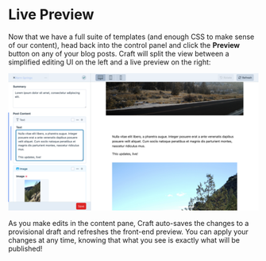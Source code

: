 # Live Preview

Now that we have a full suite of templates (and enough CSS to make sense of our content), head back into the control panel and click the **Preview** button on any of your blog posts. Craft will split the view between a simplified editing UI on the left and a live preview on the right:

<BrowserShot url="https://tutorial.ddev.site/admin/entries/blog/20-my-trip-to-bend" :link="false" caption="Editing a blog post with live preview.">
<img src="../images/live-preview.png" alt="Screenshot of control panel editing a post with live preview: content on the left and a front end preview on the right" />
</BrowserShot>

As you make edits in the content pane, Craft auto-saves the changes to a provisional draft and refreshes the front-end preview. You can apply your changes at any time, knowing that what you see is exactly what will be published!
